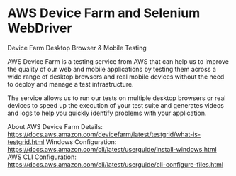 # AWS Device Farm and Selenium WebDriver
Device Farm Desktop Browser &amp; Mobile Testing

AWS Device Farm is a testing service from AWS that can help us to improve the quality of our web and mobile applications by testing them across a wide range of desktop browsers and real mobile devices without the need to deploy and manage a test infrastructure. 

The service allows us to run our tests on multiple desktop browsers or real devices to speed up the execution of your test suite and generates videos and logs to help you quickly identify problems with your application.

About AWS Device Farm Details: https://docs.aws.amazon.com/devicefarm/latest/testgrid/what-is-testgrid.html
Windows Configuration: https://docs.aws.amazon.com/cli/latest/userguide/install-windows.html
AWS CLI Configuration: https://docs.aws.amazon.com/cli/latest/userguide/cli-configure-files.html